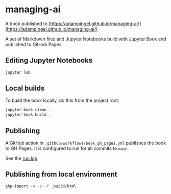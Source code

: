 # managing-ai

A book published to [https://adampingel.github.io/managing-ai/](https://adampingel.github.io/managing-ai/)

A set of Markdown files and Jupyter Notebooks build with Jupyter Book
and published to GitHub Pages.

## Editing Jupyter Notebooks

```bash
jupyter lab
```

## Local builds

To build the book locally, do this from the project root:

```bash
jupyter-book clean .
jupyter-book build .
```

## Publishing

A GitHub action in `.github/workflows/book_gh_pages.yml` publishes the book to GH Pages.
It is configured to run for all commits to `main`.

See the [run log](https://github.com/adampingel/managing-ai/actions/workflows/book_gh_pages.yml)

## Publishing from local environment

```bash
ghp-import -n -p -f _build/html
```
